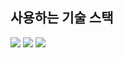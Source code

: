 <div>
  <h2>
  사용하는 기술 스택
  </h2>
  <div>
    <img src="https://img.shields.io/badge/Javascript-F7DF1E?style=for-the-badge&logo=Javascript&logoColor=black"/>
    <img src="https://img.shields.io/badge/TypeScript-3178C6?style=for-the-badge&logo=TypeScript&logoColor=white"/>
    <img src="https://img.shields.io/badge/React-61DAFB?style=for-the-badge&logo=React&logoColor=white"/>
  </div>
</div>

